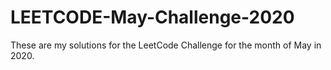 # LEETCODE-May-Challenge-2020

These are my solutions for the LeetCode Challenge for the month of May in 2020.
